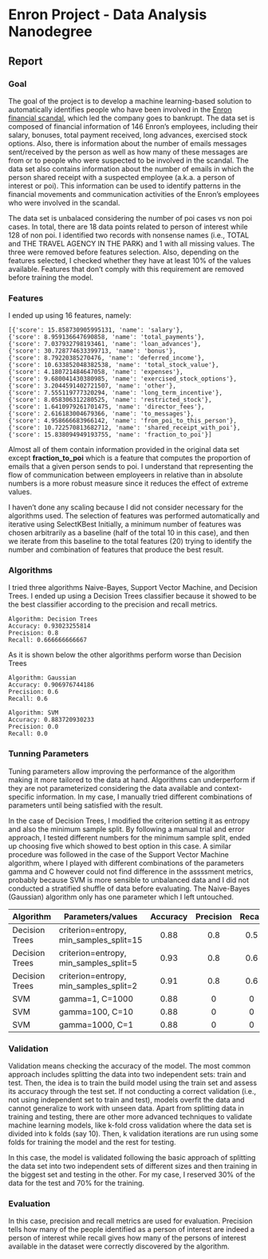 # Enron Project - Data Analysis Nanodegree

## Report

### Goal

The goal of the project is to develop a machine learning-based solution to automatically identifies people who have been involved in the [Enron financial scandal](https://en.wikipedia.org/wiki/Enron_scandal), which led the company goes to bankrupt. The data set is composed of financial information of 146 Enron’s employees, including their salary, bonuses, total payment received, long advances, exercised stock options. Also, there is information about the number of emails messages sent/received by the person as well as how many of these messages are from or to people who were suspected to be involved in the scandal. The data set also contains information about the number of emails in which the person shared receipt with a suspected employee (a.k.a. a person of interest or poi). This information can be used to identify patterns in the financial movements and communication activities of the Enron’s employees who were involved in the scandal.

The data set is unbalaced considering the number of poi cases vs non poi cases. In total, there are 18 data points related to person of interest while 128 of non poi. I identified two records with nonsense names (i.e., TOTAL and THE TRAVEL AGENCY IN THE PARK) and 1 with all missing values. The three were removed before features selection. Also, depending on the features selected, I checked whether they have at least 10% of the values available. Features that don’t comply with this requirement are removed before training the model.

### Features

I ended up using 16 features, namely: 

```
[{'score': 15.858730905995131, 'name': 'salary'}, 
{'score': 8.959136647690858, 'name': 'total_payments'}, 
{'score': 7.037932798193461, 'name': 'loan_advances'}, 
{'score': 30.728774633399713, 'name': 'bonus'}, 
{'score': 8.79220385270476, 'name': 'deferred_income'}, 
{'score': 10.633852048382538, 'name': 'total_stock_value'}, 
{'score': 4.180721484647058, 'name': 'expenses'}, 
{'score': 9.680041430380985, 'name': 'exercised_stock_options'}, 
{'score': 3.2044591402721507, 'name': 'other'}, 
{'score': 7.555119777320294, 'name': 'long_term_incentive'}, 
{'score': 8.058306312280525, 'name': 'restricted_stock'}, 
{'score': 1.6410979261701475, 'name': 'director_fees'}, 
{'score': 2.616183004679366, 'name': 'to_messages'}, 
{'score': 4.958666683966142, 'name': 'from_poi_to_this_person'}, 
{'score': 10.722570813682712, 'name': 'shared_receipt_with_poi'}, 
{'score': 15.838094949193755, 'name': 'fraction_to_poi'}]
```

Almost all of them contain information provided in the original data set except **fraction_to_poi** which is a feature that computes the proportion of emails that a given person sends to poi. I understand that representing the flow of communication between employeers in relative than in absolute numbers is a more robust measure since it reduces the effect of extreme values.

I haven’t done any scaling because I did not consider necessary for the algorithms used. The selection of features was performed automatically and iterative using SelectKBest Initially, a minimum number of features was chosen arbitrarily as a baseline (half of the total 10 in this case), and then we iterate from this baseline to the total features (20) trying to identify the number and combination of features that produce the best result.

### Algorithms

I tried three algorithms Naive-Bayes, Support Vector Machine, and Decision Trees. I ended up using a Decision Trees classifier because it showed to be the best classifier according to the precision and recall metrics. 

```
Algorithm: Decision Trees
Accuracy: 0.93023255814
Precision: 0.8
Recall: 0.666666666667
```

As it is shown below the other algorithms perform worse than Decision Trees

```
Algorithm: Gaussian
Accuracy: 0.906976744186
Precision: 0.6
Recall: 0.6
```

```
Algorithm: SVM
Accuracy: 0.883720930233
Precision: 0.0
Recall: 0.0
```

### Tunning Parameters

Tuning parameters allow improving the performance of the algorithm making it more tailored to the data at hand. Algorithms can underperform if they are not parameterized considering the data available and context-specific information. In my case, I manually tried different combinations of parameters until being satisfied with the result.

In the case of Decision Trees, I modified the criterion setting it as entropy and also the minimum sample split. By following a manual trial and error approach, I tested different numbers for the minimum sample split, ended up choosing five which showed to best option in this case. A similar procedure was followed in the case of the Support Vector Machine algorithm, where I played with different combinations of the parameters gamma and C however could not find difference in the assssment metrics, probably because SVM is more sensible to unbalanced data and I did not conducted a stratified shuffle of data before evaluating. The Naive-Bayes (Gaussian) algorithm only has one parameter which I left untouched.

| Algorithm      | Parameters/values                        | Accuracy  | Precision | Recall |
| -------------  | ---------------------------------------- | :--------:| :-------: | :----: |
| Decision Trees | criterion=entropy, min_samples_split=15  | 0.88      |  0.8      | 0.5    |
| Decision Trees | criterion=entropy, min_samples_split=5   | 0.93      |  0.8      | 0.6    |
| Decision Trees | criterion=entropy, min_samples_split=2   | 0.91      |  0.8      | 0.6    |
| SVM            | gamma=1, C=1000                          | 0.88      | 0         | 0      |
| SVM            | gamma=100, C=10                          | 0.88      | 0         | 0      |
| SVM            | gamma=1000, C=1                          | 0.88      | 0         | 0      |

### Validation

Validation means checking the accuracy of the model. The most common approach includes splitting the data into two independent sets: train and test. Then, the idea is to train the build model using the train set and assess its accuracy through the test set. If not conducting a correct validation (i.e., not using independent set to train and test), models overfit the data and cannot generalize to work with unseen data. Apart from splitting data in training and testing, there are other more advanced techniques to validate machine learning models, like k-fold cross validation where the data set is divided into k folds (say 10). Then, k validation iterations are run using some folds for training the model and the rest for testing.

In this case, the model is validated following the basic approach of splitting the data set into two independent sets of different sizes and then training in the biggest set and testing in the other. For my case, I reserved 30% of the data for the test and 70% for the training.

### Evaluation

In this case, precision and recall metrics are used for evaluation. Precision tells how many of the people identified as a person of interest are indeed a person of interest while recall gives how many of the persons of interest available in the dataset were correctly discovered by the algorithm.
